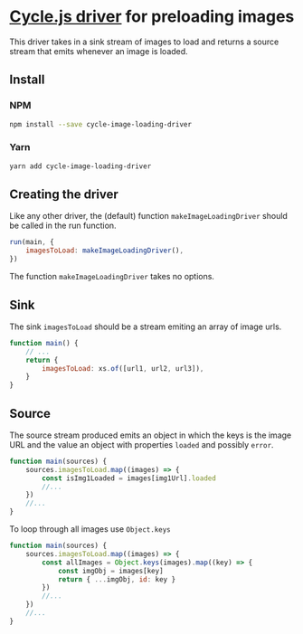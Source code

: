 # [Cycle.js driver](https://cycle.js.org/drivers.html) for preloading images

This driver takes in a sink stream of images to load and returns a source stream that emits whenever an image is loaded.

## Install

### NPM

```sh
npm install --save cycle-image-loading-driver
```

### Yarn

```sh
yarn add cycle-image-loading-driver
```

## Creating the driver

Like any other driver, the (default) function `makeImageLoadingDriver` should be called in the run function.

```js
run(main, {
	imagesToLoad: makeImageLoadingDriver(),
})
```

The function `makeImageLoadingDriver` takes no options.

## Sink

The sink `imagesToLoad` should be a stream emiting an array of image urls.

```js
function main() {
	// ...
	return {
		imagesToLoad: xs.of([url1, url2, url3]),
	}
}
```

## Source

The source stream produced emits an object in which the keys is the image URL and the value an object with properties `loaded` and possibly `error`.

```js
function main(sources) {
	sources.imagesToLoad.map((images) => {
		const isImg1Loaded = images[img1Url].loaded
		//...
	})
	//...
}
```

To loop through all images use `Object.keys`

```js
function main(sources) {
	sources.imagesToLoad.map((images) => {
		const allImages = Object.keys(images).map((key) => {
			const imgObj = images[key]
			return { ...imgObj, id: key }
		})
		//...
	})
	//...
}
```
